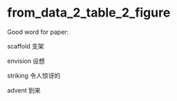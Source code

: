 # from_data_2_table_2_figure

Good word for paper:

scaffold  支架

envision  设想

striking  令人惊讶的

advent  到来

